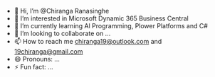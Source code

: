 - 👋 Hi, I’m @Chiranga Ranasinghe
- 👀 I’m interested in Microsoft Dynamic 365 Business Central
- 🌱 I’m currently learning Al Programming, Plower Platforms and C#
- 💞️ I’m looking to collaborate on ...
- 📫 How to reach me chiranga19@outlook.com and 19chiranga@gmail.com
- 😄 Pronouns: ...
- ⚡ Fun fact: ...

<!---
Chi419/Chi419 is a ✨ special ✨ repository because its `README.md` (this file) appears on your GitHub profile.
You can click the Preview link to take a look at your changes.
--->
